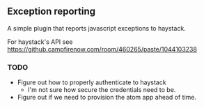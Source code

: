 ## Exception reporting

A simple plugin that reports javascript exceptions to haystack.

For haystack's API see https://github.campfirenow.com/room/460265/paste/1044103238

### TODO

* Figure out how to properly authenticate to haystack
  * I'm not sure how secure the credentials need to be.
* Figure out if we need to provision the atom app ahead of time.
